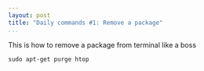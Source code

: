 ```yaml
---
layout: post
title: "Daily commands #1: Remove a package"
...
```


This is how to remove a package from terminal like a boss

~~~~~~~~~~~~~~~~~~~~~~~~~~~~~~~~~~~~~~~~~~~~~~~~~~~~~~~~~~~~~~~~~~~~~~~~~~~~~~~~
sudo apt-get purge htop
~~~~~~~~~~~~~~~~~~~~~~~~~~~~~~~~~~~~~~~~~~~~~~~~~~~~~~~~~~~~~~~~~~~~~~~~~~~~~~~~
